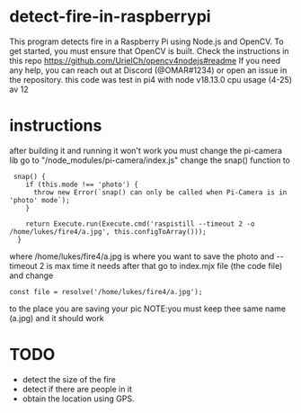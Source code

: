 # detect-fire-in-raspberrypi
This program detects fire in a Raspberry Pi using Node.js and OpenCV. To get started, you must ensure that OpenCV is built. Check the instructions in this repo https://github.com/UrielCh/opencv4nodejs#readme If you need any help, you can reach out at Discord (@OMAR#1234) or open an issue in the repository.
this code was test in pi4 with node v18.13.0 cpu usage (4-25) av 12
# instructions  
after building it and running it won't work you must change the pi-camera lib 
go to "/node_modules/pi-camera/index.js"
change the snap() function to
```
 snap() {
    if (this.mode !== 'photo') {
      throw new Error(`snap() can only be called when Pi-Camera is in 'photo' mode`);
    }
    
    return Execute.run(Execute.cmd('raspistill --timeout 2 -o /home/lukes/fire4/a.jpg', this.configToArray()));
  }

```
where /home/lukes/fire4/a.jpg is where you want to save the photo and --timeout 2 is max time it needs 
after that go to index.mjx file (the code file) and change
```
const file = resolve('/home/lukes/fire4/a.jpg'); 
```
to the place you are saving your pic
NOTE:you must keep thee same name (a.jpg)
and it should work
# TODO
- detect the size of the fire
- detect if there are people in it
- obtain the location using GPS.
